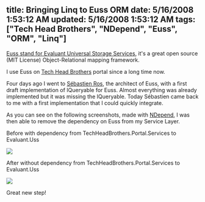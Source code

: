 title: Bringing Linq to Euss ORM
date: 5/16/2008 1:53:12 AM
updated: 5/16/2008 1:53:12 AM
tags: ["Tech Head Brothers", "NDepend", "Euss", "ORM", "Linq"]
---
[Euss stand for Evaluant Universal Storage Services](http://euss.evaluant.com/), it's a great open source (MIT License) Object-Relational mapping framework.

I use Euss on [Tech Head Brothers](http://www.techheadbrothers.com/) portal since a long time now.

Four days ago I went to [Sébastien Ros](http://www.dotnetguru2.org/sebastienros/), the architect of Euss, with a first draft implementation of IQueryable<T> for Euss. Almost everything was already implemented but it was missing the IQueryable<T>. Today Sébastien came back to me with a first implementation that I could quickly integrate.

As you can see on the following screenshots, made with [NDepend](http://www.ndepend.com/), I was then able to remove the dependency on Euss from my Service Layer.

Before with dependency from TechHeadBrothers.Portal.Services to Evaluant.Uss

![](http://farm3.static.flickr.com/2051/2495212684_3c820458eb_o.jpg) 

After without dependency from TechHeadBrothers.Portal.Services to Evaluant.Uss

![](http://farm4.static.flickr.com/3229/2495250970_a703e36eef_o.jpg) 

Great new step! 
